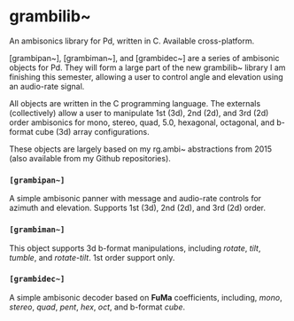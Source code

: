 # grambilib~

An ambisonics library for Pd, written in C. Available cross-platform.

[grambipan~], [grambiman~], and [grambidec~] are a series of ambisonic objects for Pd. They will form a large part of the new grambilib~ library I am finishing this semester, allowing a user to control angle and elevation using an audio-rate signal. 

All objects are written in the C programming language. The externals (collectively) allow a user to manipulate 1st (3d), 2nd (2d), and 3rd (2d) order ambisonics for mono, stereo, quad, 5.0, hexagonal, octagonal, and b-format cube (3d) array configurations.

These objects are largely based on my rg.ambi~ abstractions from 2015 (also available from my Github repositories). 

### `[grambipan~]`
A simple ambisonic panner with message and audio-rate controls for azimuth and elevation. Supports 1st (3d), 2nd (2d), and 3rd (2d) order.

### `[grambiman~]`
This object supports 3d b-format manipulations, including *rotate*, *tilt*, *tumble*, and *rotate-tilt*. 1st order support only. 

### `[grambidec~]`
A simple ambisonic decoder based on **FuMa** coefficients, including, *mono*, *stereo*, *quad*, *pent*, *hex*, *oct*, and b-format *cube*.

